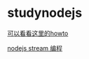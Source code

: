 studynodejs
===========
[可以看看这里的howto](http://docs.nodejitsu.com/)

[nodejs stream 编程](https://github.com/substack/stream-handbook)

